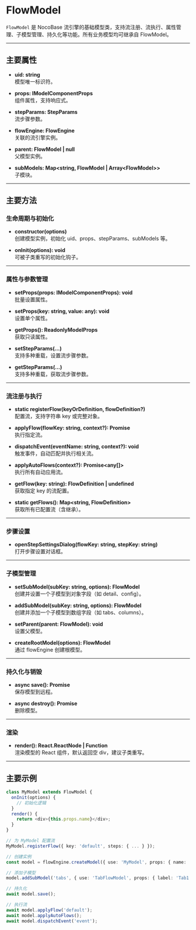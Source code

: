 # FlowModel

`FlowModel` 是 NocoBase 流引擎的基础模型类，支持流注册、流执行、属性管理、子模型管理、持久化等功能。所有业务模型均可继承自 FlowModel。

---

## 主要属性

- **uid: string**  
  模型唯一标识符。

- **props: IModelComponentProps**  
  组件属性，支持响应式。

- **stepParams: StepParams**  
  流步骤参数。

- **flowEngine: FlowEngine**  
  关联的流引擎实例。

- **parent: FlowModel \| null**  
  父模型实例。

- **subModels: Map\<string, FlowModel \| Array\<FlowModel\>\>**  
  子模块。

---

## 主要方法

### 生命周期与初始化

- **constructor(options)**  
  创建模型实例，初始化 uid、props、stepParams、subModels 等。

- **onInit(options): void**  
  可被子类重写的初始化钩子。

---

### 属性与参数管理

- **setProps(props: IModelComponentProps): void**  
  批量设置属性。

- **setProps(key: string, value: any): void**  
  设置单个属性。

- **getProps(): ReadonlyModelProps**  
  获取只读属性。

- **setStepParams(...)**  
  支持多种重载，设置流步骤参数。

- **getStepParams(...)**  
  支持多种重载，获取流步骤参数。

---

### 流注册与执行

- **static registerFlow(keyOrDefinition, flowDefinition?)**  
  配置流，支持字符串 key 或完整对象。

- **applyFlow(flowKey: string, context?): Promise<any>**  
  执行指定流。

- **dispatchEvent(eventName: string, context?): void**  
  触发事件，自动匹配并执行相关流。

- **applyAutoFlows(context?): Promise<any[]>**  
  执行所有自动应用流。

- **getFlow(key: string): FlowDefinition \| undefined**  
  获取指定 key 的流配置。

- **static getFlows(): Map<string, FlowDefinition>**  
  获取所有已配置流（含继承）。

---

### 步骤设置

- **openStepSettingsDialog(flowKey: string, stepKey: string)**  
  打开步骤设置对话框。

---

### 子模型管理

- **setSubModel(subKey: string, options): FlowModel**  
  创建并设置一个子模型到对象字段（如 detail、config）。

- **addSubModel(subKey: string, options): FlowModel**  
  创建并添加一个子模型到数组字段（如 tabs、columns）。

- **setParent(parent: FlowModel): void**  
  设置父模型。

- **createRootModel(options): FlowModel**  
  通过 flowEngine 创建根模型。

---

### 持久化与销毁

- **async save(): Promise<any>**  
  保存模型到远程。

- **async destroy(): Promise<any>**  
  删除模型。

---

### 渲染

- **render(): React.ReactNode | Function**  
  渲染模型的 React 组件，默认返回空 div，建议子类重写。

---

## 主要示例

```ts
class MyModel extends FlowModel {
  onInit(options) {
    // 初始化逻辑
  }
  render() {
    return <div>{this.props.name}</div>;
  }
}

// 为 MyModel 配置流
MyModel.registerFlow({ key: 'default', steps: { ... } });

// 创建实例
const model = flowEngine.createModel({ use: 'MyModel', props: { name: 'Demo' } });

// 添加子模型
model.addSubModel('tabs', { use: 'TabFlowModel', props: { label: 'Tab1' } });

// 持久化
await model.save();

// 执行流
await model.applyFlow('default');
await model.applyAutoFlows();
await model.dispatchEvent('event');
```

```ts

```
